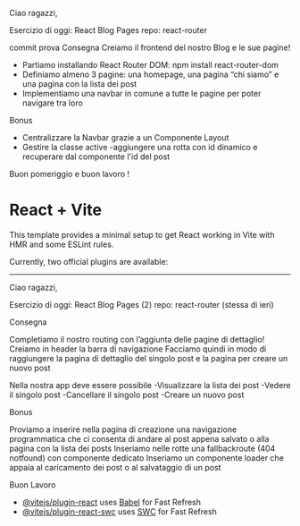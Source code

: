 Ciao ragazzi,

Esercizio di oggi: React Blog Pages
repo: react-router 


commit prova
Consegna
Creiamo il frontend del nostro Blog e le sue pagine!
- Partiamo installando React Router DOM: npm install react-router-dom
- Definiamo almeno 3 pagine: una homepage, una pagina “chi siamo” e una pagina con la lista dei post
- Implementiamo una navbar in comune a tutte le pagine per poter navigare tra loro

Bonus
- Centralizzare la Navbar grazie a un Componente  Layout
- Gestire la classe active
-aggiungere una rotta con id dinamico e recuperare dal componente l'id del post

Buon pomeriggio e buon lavoro !

# React + Vite

This template provides a minimal setup to get React working in Vite with HMR and some ESLint rules.

Currently, two official plugins are available:

_________________________________________________________________________


Ciao ragazzi,

Esercizio di oggi: React Blog Pages (2)
repo: react-router  (stessa di ieri)


Consegna

Completiamo il nostro routing con l’aggiunta delle pagine di dettaglio!
Creiamo in header la barra di navigazione
Facciamo quindi in modo di raggiungere la pagina di dettaglio del singolo post e la pagina per creare un nuovo post


Nella nostra app deve essere possibile
    -Visualizzare la lista dei post
    -Vedere il singolo post
    -Cancellare il singolo post
    -Creare un nuovo post


Bonus

Proviamo a inserire nella pagina di creazione una navigazione programmatica che ci consenta di andare al post appena salvato o alla pagina con la lista dei posts
Inseriamo nelle rotte una fallbackroute (404 notfound) con componente dedicato
Inseriamo un componente loader che appaia al caricamento dei post o al salvataggio di un post

Buon Lavoro




- [@vitejs/plugin-react](https://github.com/vitejs/vite-plugin-react/blob/main/packages/plugin-react/README.md) uses [Babel](https://babeljs.io/) for Fast Refresh
- [@vitejs/plugin-react-swc](https://github.com/vitejs/vite-plugin-react-swc) uses [SWC](https://swc.rs/) for Fast Refresh


